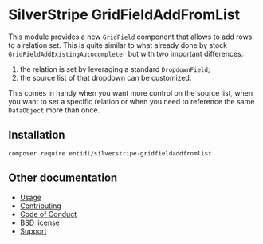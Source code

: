 SilverStripe GridFieldAddFromList
=================================

This module provides a new `GridField` component that allows to add rows
to a relation set. This is quite similar to what already done by stock
`GridFieldAddExistingAutocompleter` but with two important differences:

1. the relation is set by leveraging a standard `DropdownField`;
2. the source list of that dropdown can be customized.

This comes in handy when you want more control on the source list,
when you want to set a specific relation or when you need to reference
the same `DataObject` more than once.

Installation
------------

    composer require entidi/silverstripe-gridfieldaddfromlist

Other documentation
-------------------

* [Usage](docs/en/usage.md)
* [Contributing](CONTRIBUTING.md)
* [Code of Conduct](https://docs.silverstripe.org/en/contributing/code_of_conduct)
* [BSD license](LICENSE.md)
* [Support](docs/en/support.md)
